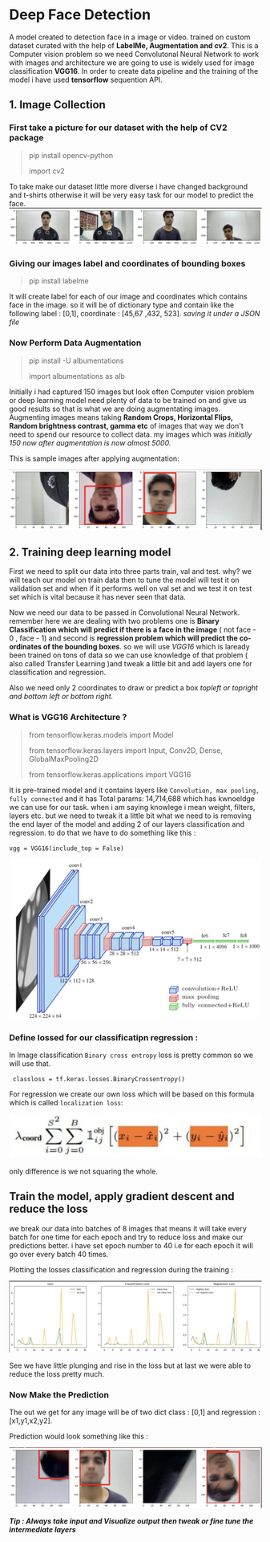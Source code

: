# Deep Face Detection

A model created to detection face in a image or video. trained on custom dataset curated with the help of **LabelMe, Augmentation and cv2**. This is a Computer vision problem so we need Convolutonal Neural Network to work with images and architecture we are going to use is widely used for image classification **VGG16**.  In order to create data pipeline and the training of the model i have used **tensorflow** sequention API.

## 1. Image Collection
      
   ### First take a picture for our dataset with the help of **CV2** package
   > pip install opencv-python
   > 
   > import cv2

   To take make our dataset little more diverse i have changed background and t-shirts otherwise it will be very easy task for our model to predict the face.
   ![This is an image](https://github.com/rishabh422tiwari/FaceDetection-CNN/blob/main/images/labelme%20image.png)
   
   ### Giving our images label and coordinates of bounding boxes 
   > pip install labelme
   
   It will create label for each of our image and coordinates which contains face in the image. so it will be of dictionary type and contain like the following label : [0,1], coordinate : [45,67 ,432, 523]. *saving it under a JSON file*
   
   ### Now Perform Data Augmentation
   > pip install -U albumentations
   > 
   > import albumentations as alb
   
   Initially i had captured 150 images but look often Computer vision problem or deep learning model need plenty of data to be trained on and give us good results so that is what we are doing augmentating images. Augmenting images means taking **Random Crops, Horizontal Flips, Random brightness contrast, gamma etc** of images that way we don't need to spend our resource to collect data. my images which was *initially 150 now after augmentation is now almost 5000.* 
   
   This is sample images after applying augmentation:
   
   ![This is an image](https://github.com/rishabh422tiwari/FaceDetection-CNN/blob/main/images/Augmented%20image.png)
      

    
## 2. Training deep learning model
   
   First we need to split our data into three parts train, val and test. why? we will teach our model on train data then to tune the model will test it on validation set and when if it performs well on val set and we test it on test set which is vital because it has never seen that data.  
   
   Now we need our data to be passed in Convolutional Neural Network. remember here we are dealing with two problems one is **Binary Classification which will predict if there is a face in the image** ( not face - 0 , face - 1) and second is **regression problem which will predict the co-ordinates of the bounding boxes**. so we will use *VGG16* which is laready been trained on tons of data so we can use knowledge of that problem ( also called Transfer Learning )and tweak a little bit and add layers one for classification and regression.
   
   Also we need only 2 coordinates to draw or predict a box *topleft or topright and bottom left or bottom right.*
   
   ### What is VGG16 Architecture ?
   >from tensorflow.keras.models import Model
   >
   >from tensorflow.keras.layers import Input, Conv2D, Dense, GlobalMaxPooling2D
   >
   > from tensorflow.keras.applications import VGG16
   
   It is pre-trained model and it contains layers like `Convolution, max pooling, fully connected` and it has Total params: 14,714,688 which has kwnoeldge we can use for our task. when i am saying knowlege i mean weight, filters, layers etc. but we need to tweak it a little bit what we need to is removing the end layer of the model and adding 2 of our layers classification and regression. to do that we have to do something like this :
   
   ```
   vgg = VGG16(include_top = False)
   ```
   
   ![Alt text](https://github.com/rishabh422tiwari/FaceDetection-CNN/blob/main/images/vgg16.png)
   
   ### Define lossed for our classificatipn regression :
   
   In Image classification `Binary cross entropy` loss is pretty common so we will use that.
   
     classloss = tf.keras.losses.BinaryCrossentropy()
   
   For regression we create our own loss which will be based on this formula  which is called `localization loss`:
   
  ![Alt text](https://github.com/rishabh422tiwari/FaceDetection-CNN/blob/main/images/regression%20loss%20function.png)
  
  only difference is we not squaring the whole.
  
  ## Train the model, apply gradient descent and reduce the loss
   
   we break our data into batches of 8 images that means it will take every batch for one time for each epoch and try to reduce loss and make our predictions better. i have set epoch number to 40 i.e for each epoch it will go over every batch 40 times. 
   
   Plotting the losses classification and regression during the training :
   
   ![Alt text](https://github.com/rishabh422tiwari/FaceDetection-CNN/blob/main/images/loss%20plot.png)
   
   See we have little plunging and rise in the loss but at last we were able to reduce the loss pretty much.
  
### Now Make the Prediction 
   
   The out we get for any image will be of two dict class : [0,1] and regression : [x1,y1,x2,y2].
   
   Prediction would look something like this :
   
   ![Alt text](https://github.com/rishabh422tiwari/FaceDetection-CNN/blob/main/images/prediction.png)
   
   ***Tip : Always take input and Visualize output then tweak or fine tune the intermediate layers***
   
   
